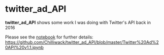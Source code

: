 # twitter_ad_API

**twitter_ad_API** shows some work I was doing with Twitter's API back in 2016

Please see the [notebook](https://github.com/Chilliwack/twitter_ad_API/blob/master/Twitter%20Ad%20API%20v1.1.ipynb) for further details: https://github.com/Chilliwack/twitter_ad_API/blob/master/Twitter%20Ad%20API%20v1.1.ipynb

